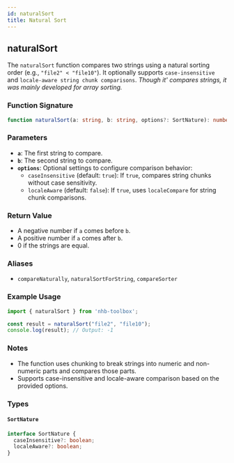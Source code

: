 ```yaml
---
id: naturalSort
title: Natural Sort
---
```


## naturalSort

The `naturalSort` function compares two strings using a natural sorting order (e.g., `"file2" < "file10"`). It optionally supports `case-insensitive` and `locale-aware string chunk comparisons`. *Though it' compares strings, it was mainly developed for array sorting.*

### Function Signature

```typescript
function naturalSort(a: string, b: string, options?: SortNature): number;
```

### Parameters

- **`a`**: The first string to compare.
- **`b`**: The second string to compare.
- **`options`**: Optional settings to configure comparison behavior:
  - `caseInsensitive` (default: `true`): If `true`, compares string chunks without case sensitivity.
  - `localeAware` (default: `false`): If `true`, uses `localeCompare` for string chunk comparisons.

### Return Value

- A negative number if `a` comes before `b`.
- A positive number if `a` comes after `b`.
- 0 if the strings are equal.

### Aliases

- `compareNaturally`, `naturalSortForString`, `compareSorter`

### Example Usage

```typescript
import { naturalSort } from 'nhb-toolbox';

const result = naturalSort("file2", "file10");
console.log(result); // Output: -1
```

### Notes

- The function uses chunking to break strings into numeric and non-numeric parts and compares those parts.
- Supports case-insensitive and locale-aware comparison based on the provided options.

### Types

#### `SortNature`

```typescript
interface SortNature {
  caseInsensitive?: boolean;
  localeAware?: boolean;
}
```
